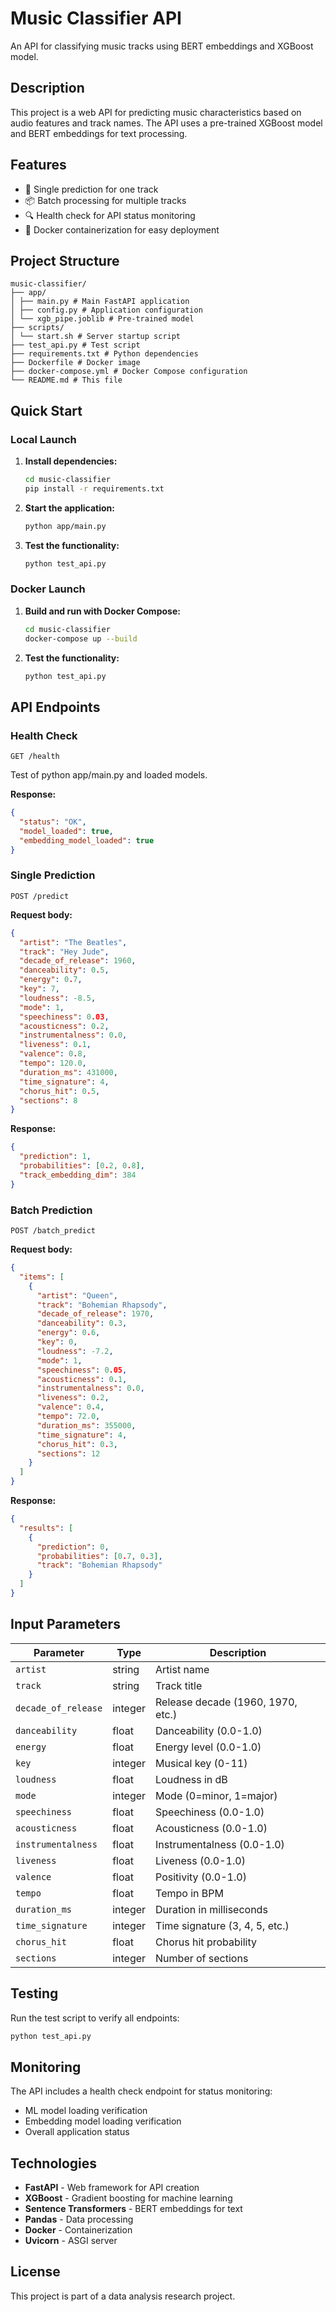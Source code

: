 # Music Classifier API

An API for classifying music tracks using BERT embeddings and XGBoost model.

## Description

This project is a web API for predicting music characteristics based on audio features and track names. The API uses a pre-trained XGBoost model and BERT embeddings for text processing.

## Features

- 🎵 Single prediction for one track
- 📦 Batch processing for multiple tracks
- 🔍 Health check for API status monitoring
- 🐳 Docker containerization for easy deployment

## Project Structure

```
music-classifier/
├── app/
│ ├── main.py # Main FastAPI application
│ ├── config.py # Application configuration
│ └── xgb_pipe.joblib # Pre-trained model
├── scripts/
│ └── start.sh # Server startup script
├── test_api.py # Test script
├── requirements.txt # Python dependencies
├── Dockerfile # Docker image
├── docker-compose.yml # Docker Compose configuration
└── README.md # This file
```

## Quick Start

### Local Launch

1. **Install dependencies:**
   ```bash
   cd music-classifier
   pip install -r requirements.txt
   ```

2. **Start the application:**
   ```bash
   python app/main.py
   ```

3. **Test the functionality:**
   ```bash
   python test_api.py
   ```

### Docker Launch

1. **Build and run with Docker Compose:**
   ```bash
   cd music-classifier
   docker-compose up --build
   ```

2. **Test the functionality:**
   ```bash
   python test_api.py
   ```

## API Endpoints

### Health Check
```
GET /health
```
Test of python app/main.py and loaded models.

**Response:**
```json
{
  "status": "OK",
  "model_loaded": true,
  "embedding_model_loaded": true
}
```

### Single Prediction
```
POST /predict
```

**Request body:**
```json
{
  "artist": "The Beatles",
  "track": "Hey Jude",
  "decade_of_release": 1960,
  "danceability": 0.5,
  "energy": 0.7,
  "key": 7,
  "loudness": -8.5,
  "mode": 1,
  "speechiness": 0.03,
  "acousticness": 0.2,
  "instrumentalness": 0.0,
  "liveness": 0.1,
  "valence": 0.8,
  "tempo": 120.0,
  "duration_ms": 431000,
  "time_signature": 4,
  "chorus_hit": 0.5,
  "sections": 8
}
```

**Response:**
```json
{
  "prediction": 1,
  "probabilities": [0.2, 0.8],
  "track_embedding_dim": 384
}
```

### Batch Prediction
```
POST /batch_predict
```

**Request body:**
```json
{
  "items": [
    {
      "artist": "Queen",
      "track": "Bohemian Rhapsody",
      "decade_of_release": 1970,
      "danceability": 0.3,
      "energy": 0.6,
      "key": 0,
      "loudness": -7.2,
      "mode": 1,
      "speechiness": 0.05,
      "acousticness": 0.1,
      "instrumentalness": 0.0,
      "liveness": 0.2,
      "valence": 0.4,
      "tempo": 72.0,
      "duration_ms": 355000,
      "time_signature": 4,
      "chorus_hit": 0.3,
      "sections": 12
    }
  ]
}
```

**Response:**
```json
{
  "results": [
    {
      "prediction": 0,
      "probabilities": [0.7, 0.3],
      "track": "Bohemian Rhapsody"
    }
  ]
}
```

## Input Parameters

| Parameter | Type | Description |
|-----------|------|-------------|
| `artist` | string | Artist name |
| `track` | string | Track title |
| `decade_of_release` | integer | Release decade (1960, 1970, etc.) |
| `danceability` | float | Danceability (0.0-1.0) |
| `energy` | float | Energy level (0.0-1.0) |
| `key` | integer | Musical key (0-11) |
| `loudness` | float | Loudness in dB |
| `mode` | integer | Mode (0=minor, 1=major) |
| `speechiness` | float | Speechiness (0.0-1.0) |
| `acousticness` | float | Acousticness (0.0-1.0) |
| `instrumentalness` | float | Instrumentalness (0.0-1.0) |
| `liveness` | float | Liveness (0.0-1.0) |
| `valence` | float | Positivity (0.0-1.0) |
| `tempo` | float | Tempo in BPM |
| `duration_ms` | integer | Duration in milliseconds |
| `time_signature` | integer | Time signature (3, 4, 5, etc.) |
| `chorus_hit` | float | Chorus hit probability |
| `sections` | integer | Number of sections |

## Testing

Run the test script to verify all endpoints:

```bash
python test_api.py
```

## Monitoring

The API includes a health check endpoint for status monitoring:
- ML model loading verification
- Embedding model loading verification
- Overall application status

## Technologies

- **FastAPI** - Web framework for API creation
- **XGBoost** - Gradient boosting for machine learning
- **Sentence Transformers** - BERT embeddings for text
- **Pandas** - Data processing
- **Docker** - Containerization
- **Uvicorn** - ASGI server

## License

This project is part of a data analysis research project.


